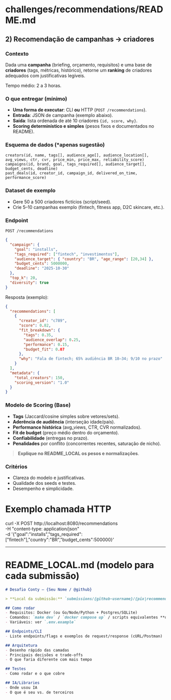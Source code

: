 
# challenges/recommendations/README.md

## 2) Recomendação de campanhas → criadores

### Contexto

Dada uma **campanha** (briefing, orçamento, requisitos) e uma base de **criadores** (tags, métricas, histórico), retorne um **ranking** de criadores adequados com justificativas legíveis.

Tempo médio: 2 a 3 horas. 

### O que entregar (mínimo)

* **Uma forma de executar**: CLI **ou** HTTP (`POST /recommendations`).
* **Entrada**: JSON de campanha (exemplo abaixo).
* **Saída**: lista ordenada de até 10 criadores `{id, score, why}`.
* **Scoring determinístico e simples** (pesos fixos e documentados no README).


### Esquema de dados (*apenas sugestão)

```
creators(id, name, tags[], audience_age[], audience_location[], avg_views, ctr, cvr, price_min, price_max, reliability_score)
campaigns(id, brand, goal, tags_required[], audience_target[], budget_cents, deadline)
past_deals(id, creator_id, campaign_id, delivered_on_time, performance_score)
```

### Dataset de exemplo

* Gere 50 a 500 criadores fictícios (script/seed).
* Crie 5–10 campanhas exemplo (fintech, fitness app, D2C skincare, etc.).

### Endpoint

`POST /recommendations`

```json
{
  "campaign": {
    "goal": "installs",
    "tags_required": ["fintech", "investimentos"],
    "audience_target": { "country": "BR", "age_range": [20,34] },
    "budget_cents": 5000000,
    "deadline": "2025-10-30"
  },
  "top_k": 20,
  "diversity": true
}
```

Resposta (exemplo):

```json
{
  "recommendations": [
    {
      "creator_id": "c789",
      "score": 0.82,
      "fit_breakdown": {
        "tags": 0.35,
        "audience_overlap": 0.25,
        "performance": 0.15,
        "budget_fit": 0.07
      },
      "why": "Fala de fintech; 65% audiência BR 18–34; 9/10 no prazo"
    }
  ],
  "metadata": {
    "total_creators": 150,
    "scoring_version": "1.0"
  }
}
```

### Modelo de Scoring (Base)

* **Tags** (Jaccard/cosine simples sobre vetores/sets).
* **Aderência de audiência** (interseção idade/país).
* **Performance histórica** (avg_views, CTR, CVR normalizados).
* **Fit de budget** (preço médio dentro do orçamento).
* **Confiabilidade** (entregas no prazo).
* **Penalidades** por conflito (concorrentes recentes, saturação de nicho).

> **Explique no README_LOCAL os pesos e normalizações**.


### Critérios

* Clareza do modelo e justificativas.
* Qualidade dos seeds e testes.
* Desempenho e simplicidade.

# Exemplo chamada HTTP
curl -X POST http://localhost:8080/recommendations \
  -H "content-type: application/json" \
  -d '{"goal":"installs","tags_required":["fintech"],"country":"BR","budget_cents":500000}'

---

# README_LOCAL.md (modelo para cada submissão)

```md
# Desafio Conty – {Seu Nome / @github}

> **Local da submissão:** `submissions/{github-username}/{pix|recommendations}`

## Como rodar
- Requisitos: Docker (ou Go/Node/Python + Postgres/SQLite)
- Comandos: `make dev` / `docker compose up` / scripts equivalentes **dentro desta pasta**
- Variáveis: ver `.env.example`

## Endpoints/CLI
- Liste endpoints/flags e exemplos de request/response (cURL/Postman)

## Arquitetura
- Desenho rápido das camadas
- Principais decisões e trade‑offs
- O que faria diferente com mais tempo

## Testes
- Como rodar e o que cobre

## IA/Libraries
- Onde usou IA
- O que é seu vs. de terceiros
```